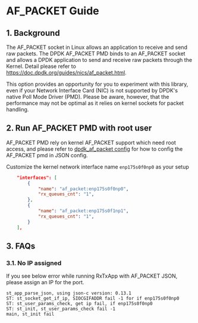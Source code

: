 # AF_PACKET Guide

## 1. Background

The AF_PACKET socket in Linux allows an application to receive and send raw packets. The DPDK AF_PACKET PMD binds to an AF_PACKET socket and allows a DPDK application to send and receive raw packets through the Kernel. Detail please refer to <https://doc.dpdk.org/guides/nics/af_packet.html>.

This option provides an opportunity for you to experiment with this library, even if your Network Interface Card (NIC) is not supported by DPDK's native Poll Mode Driver (PMD). Please be aware, however, that the performance may not be optimal as it relies on kernel sockets for packet handling.

## 2. Run AF_PACKET PMD with root user

AF_PACKET PMD rely on kernel AF_PACKET support which need root access, and please refer to [dpdk_af_packet config](../../tests/script/dpdk_af_packet_json/) for how to config the AF_PACKET pmd in JSON config.

Customize the kernel network interface name `enp175s0f0np0` as your setup

```json
    "interfaces": [
        {
            "name": "af_packet:enp175s0f0np0",
            "rx_queues_cnt": "1",
        },
        {
            "name": "af_packet:enp175s0f1np1",
            "rx_queues_cnt": "1",
        }
    ],
```

## 3. FAQs

### 3.1. No IP assigned

If you see below error while running RxTxApp with AF_PACKET JSON, please assign an IP for the port.

```text
st_app_parse_json, using json-c version: 0.13.1
ST: st_socket_get_if_ip, SIOCGIFADDR fail -1 for if enp175s0f0np0
ST: st_user_params_check, get ip fail, if enp175s0f0np0
ST: st_init, st_user_params_check fail -1
main, st_init fail
```
